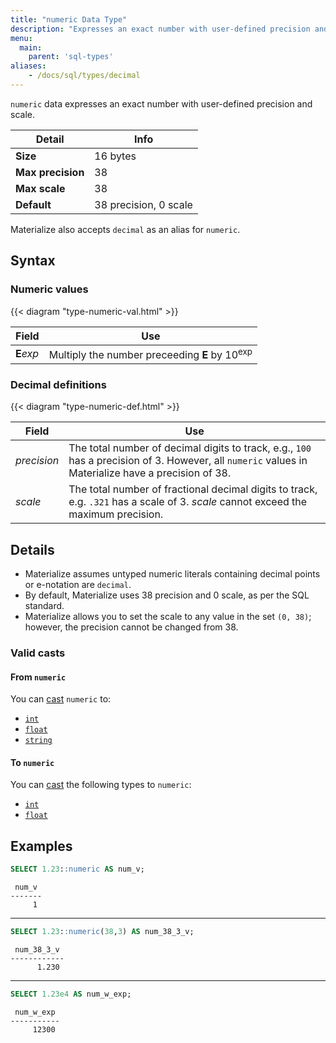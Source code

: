 ```yaml
---
title: "numeric Data Type"
description: "Expresses an exact number with user-defined precision and scale"
menu:
  main:
    parent: 'sql-types'
aliases:
    - /docs/sql/types/decimal
---
```


`numeric` data expresses an exact number with user-defined precision and scale.

Detail | Info
-------|------
**Size** | 16 bytes
**Max precision** | 38
**Max scale** | 38
**Default** | 38 precision, 0 scale

Materialize also accepts `decimal` as an alias for `numeric`.

## Syntax

### Numeric values

{{< diagram "type-numeric-val.html" >}}

Field | Use
------|-----------
**E**_exp_ | Multiply the number preceeding **E** by 10<sup>exp</sup>

### Decimal definitions

{{< diagram "type-numeric-def.html" >}}

Field | Use
------|-----------
_precision_ | The total number of decimal digits to track, e.g., `100` has a precision of 3. However, all `numeric` values in Materialize have a precision of 38.
_scale_ | The total number of fractional decimal digits to track, e.g. `.321` has a scale of 3. _scale_ cannot exceed the maximum precision.

## Details

- Materialize assumes untyped numeric literals containing decimal points or e-notation are `decimal`.
- By default, Materialize uses 38 precision and 0 scale, as per the SQL standard.
- Materialize allows you to set the scale to any value in the set `(0, 38)`; however, the precision cannot be changed from 38.

### Valid casts

#### From `numeric`

You can [cast](../../functions/cast) `numeric` to:

- [`int`](../int)
- [`float`](../float)
- [`string`](../string)

#### To `numeric`

You can [cast](../../functions/cast) the following types to `numeric`:

- [`int`](../int)
- [`float`](../float)

## Examples

```sql
SELECT 1.23::numeric AS num_v;
```
```nofmt
 num_v
-------
     1
```
<hr/>

```sql
SELECT 1.23::numeric(38,3) AS num_38_3_v;
```
```nofmt
 num_38_3_v
------------
      1.230
```

<hr/>

```sql
SELECT 1.23e4 AS num_w_exp;
```
```nofmt
 num_w_exp
-----------
     12300
```
